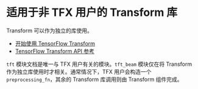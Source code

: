 # 适用于非 TFX 用户的 Transform 库

Transform 可以作为独立的库使用。

- [开始使用 TensorFlow Transform](/tfx/transform/get_started)
- [TensorFlow Transform API 参考](https://www.tensorflow.org/tfx/transform/api_docs/python/tft)

`tft` 模块文档是唯一与 TFX 用户有关的模块。`tft_beam` 模块仅在将 Transform 作为独立库使用时才相关。通常情况下，TFX 用户会构造一个 `preprocessing_fn`，其余的 Transform 库调用则由 Transform 组件完成。
